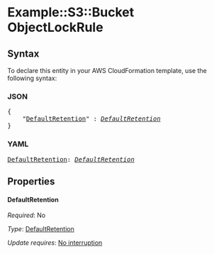 # Example::S3::Bucket ObjectLockRule

## Syntax

To declare this entity in your AWS CloudFormation template, use the following syntax:

### JSON

<pre>
{
    "<a href="#defaultretention" title="DefaultRetention">DefaultRetention</a>" : <i><a href="defaultretention.md">DefaultRetention</a></i>
}
</pre>

### YAML

<pre>
<a href="#defaultretention" title="DefaultRetention">DefaultRetention</a>: <i><a href="defaultretention.md">DefaultRetention</a></i>
</pre>

## Properties

#### DefaultRetention

_Required_: No

_Type_: <a href="defaultretention.md">DefaultRetention</a>

_Update requires_: [No interruption](https://docs.aws.amazon.com/AWSCloudFormation/latest/UserGuide/using-cfn-updating-stacks-update-behaviors.html#update-no-interrupt)
